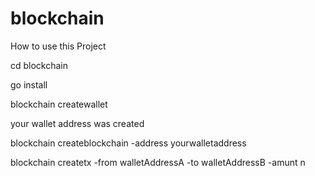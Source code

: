 # blockchain

How to use this Project

cd blockchain

go install

blockchain createwallet

your wallet address was created

blockchain createblockchain -address yourwalletaddress


blockchain createtx -from walletAddressA -to walletAddressB -amunt n

